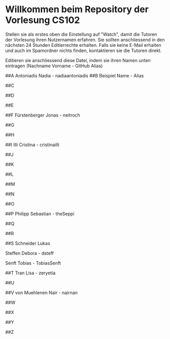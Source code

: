 # Willkommen beim Repository der Vorlesung CS102

Stellen sie als erstes oben die Einstellung auf "Watch", damit die Tutoren der Vorlesung ihren Nutzernamen erfahren. Sie sollten anschliessend in den nächsten 24 Stunden Editierrechte erhalten. Falls sie keine E-Mail erhalten und auch im Spamordner nichts finden, kontaktieren sie die Tutoren direkt.

Editieren sie anschliessend diese Datei, indem sie ihren Namen unten eintragen (Nachname Vorname - GitHub Alias)

##A
Antoniadis Nadia - nadiaantoniadis
##B
Beispiel Name - Alias

##C

##D

##E

##F
Fürstenberger Jonas - neitroch

##G 

##H

##I
Illi Cristina - cristinailli

##J

##K

##L

##M

##N

##O

##P
Philipp Sebastian - theSeppi

##Q

##R

##S
Schneider Lukas

Steffen Debora - dsteff

Senft Tobias - TobiasSenft

##T
Tran Lisa - zeryetia

##U

##V
von Muehlenen Nair - nairnan

##W

##X

##Y

##Z
